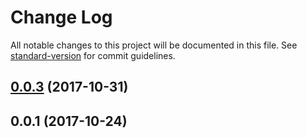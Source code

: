 # Change Log

All notable changes to this project will be documented in this file. See [standard-version](https://github.com/conventional-changelog/standard-version) for commit guidelines.

<a name="0.0.3"></a>
## [0.0.3](https://github.com/shameed/ecpl-pdf-viewer/compare/v0.0.1...v0.0.3) (2017-10-31)



<a name="0.0.1"></a>
## 0.0.1 (2017-10-24)
